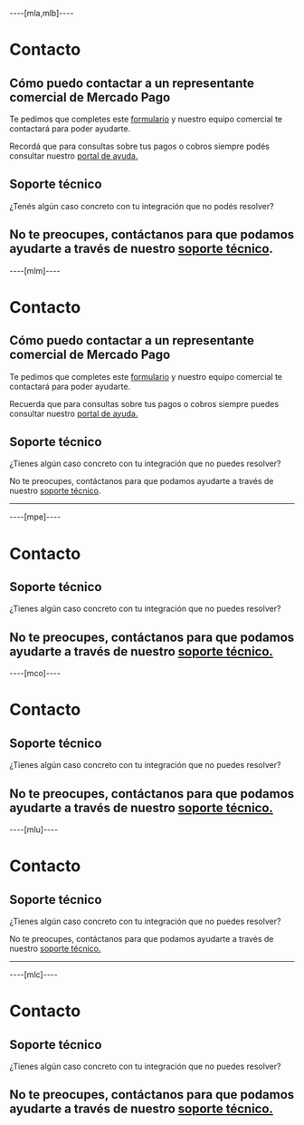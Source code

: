 ----[mla,mlb]----

# Contacto

## Cómo puedo contactar a un representante comercial de Mercado Pago

Te pedimos que completes este [formulario](https://goo.gl/23YqyB) y nuestro equipo comercial te contactará para poder ayudarte.

Recordá que para consultas sobre tus pagos o cobros siempre podés consultar nuestro [portal de ayuda.](https://www.mercadopago.com.ar/ayuda)

## Soporte técnico

¿Tenés algún caso concreto con tu integración que no podés resolver?

No te preocupes, contáctanos para que podamos ayudarte a través de nuestro [soporte técnico](https://www.mercadopago.com.ar/developers/es/support).
------------
----[mlm]----

# Contacto

## Cómo puedo contactar a un representante comercial de Mercado Pago

Te pedimos que completes este [formulario](https://goo.gl/XEe14a) y nuestro equipo comercial te contactará para poder ayudarte.

Recuerda que para consultas sobre tus pagos o cobros siempre puedes consultar nuestro [portal de ayuda.](https://www.mercadopago.com.mx/ayuda)

## Soporte técnico

¿Tienes algún caso concreto con tu integración que no puedes resolver?

No te preocupes, contáctanos para que podamos ayudarte a través de nuestro [soporte técnico](https://www.mercadopago.com.mx/developers/es/support).

------------
----[mpe]----

# Contacto

## Soporte técnico

¿Tienes algún caso concreto con tu integración que no puedes resolver?

No te preocupes, contáctanos para que podamos ayudarte a través de nuestro [soporte técnico.](https://www.mercadopago.com.pe/developers/es/support)
------------
----[mco]----

# Contacto

## Soporte técnico

¿Tienes algún caso concreto con tu integración que no puedes resolver?

No te preocupes, contáctanos para que podamos ayudarte a través de nuestro [soporte técnico.](https://www.mercadopago.com.co/developers/es/support)
------------
----[mlu]----

# Contacto

## Soporte técnico

¿Tienes algún caso concreto con tu integración que no puedes resolver?

No te preocupes, contáctanos para que podamos ayudarte a través de nuestro [soporte técnico.](https://www.mercadopago.com.uy/developers/es/support)

------------
----[mlc]----

# Contacto

## Soporte técnico

¿Tienes algún caso concreto con tu integración que no puedes resolver?

No te preocupes, contáctanos para que podamos ayudarte a través de nuestro [soporte técnico.](https://www.mercadopago.cl/developers/es/support)
------------